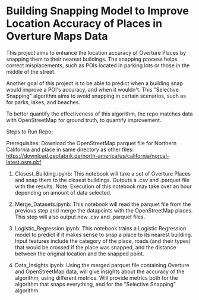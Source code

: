 # Building Snapping Model to Improve Location Accuracy of Places in Overture Maps Data
This project aims to enhance the location accuracy of Overture Places by snapping them to their nearest buildings. The snapping process helps correct misplacements, such as POIs located in parking lots or those in the middle of the street.

Another goal of this project is to be able to predict when a building snap would improve a POI's accuracy, and when it wouldn't. This "Selective Snapping" algorithm aims to avoid snapping in certain scenarios, such as for parks, lakes, and beaches.

To better quantify the effectiveness of this algorithm, the repo matches data with OpenStreetMap for ground truth, to quantify improvement.

Steps to Run Repo:

Prerequisites: Download the OpenStreetMap parquet file for Northern California and place in same directory as other files: https://download.geofabrik.de/north-america/us/california/norcal-latest.osm.pbf

1. Closest_Building.ipynb: This notebook will take a set of Overture Places and snap them to the closest buildings. Outputs a .csv and .parquet file with the results. Note: Execution of this notebook may take over an hour depending on amount of data selected.
   
2. Merge_Datasets.ipynb: This notebook will read the parquet file from the previous step and merge the datapoints with the OpenStreetMap places. This step will also output new .csv and .parquet files.

3. Logistic_Regression.ipynb: This notebook trains a Logistic Regression model to predict if it makes sense to snap a place to its nearest building. Input features include the category of the place, roads (and their types) that would be crossed if the place was snapped, and the distance between the original location and the snapped point.

4. Data_Insights.ipynb: Using the merged parquet file containing Overture and OpenStreetMap data, will give insights about the accuracy of the algorithm, using different metrics. Will provide metrics both for the algorithm that snaps everything, and for the "Selective Snapping" algorithm.

